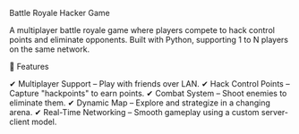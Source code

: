 Battle Royale Hacker Game

A multiplayer battle royale game where players compete to hack control points and eliminate opponents. Built with Python, supporting 1 to N players on the same network.


📌 Features

✔ Multiplayer Support – Play with friends over LAN.
✔ Hack Control Points – Capture "hackpoints" to earn points.
✔ Combat System – Shoot enemies to eliminate them.
✔ Dynamic Map – Explore and strategize in a changing arena.
✔ Real-Time Networking – Smooth gameplay using a custom server-client model.
